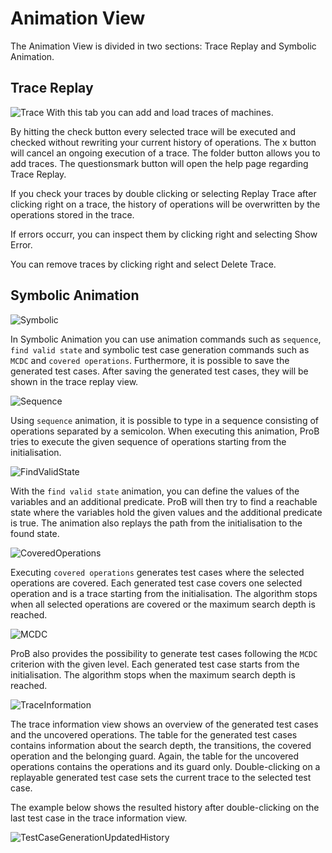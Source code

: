 # Animation View
The Animation View is divided in two sections: Trace Replay and Symbolic Animation.
## <a id="Trace"> Trace Replay </a>
![Trace](../screenshots/Animation/Replay.png)
With this tab you can add and load traces of machines.

By hitting the check button every selected trace will be executed and checked without rewriting your current history of operations. The x button will cancel an ongoing execution of a trace. The folder button allows you to add traces. The questionsmark button will open the help page regarding Trace Replay.

If you check your traces by double clicking or selecting Replay Trace after clicking right on a trace, the history of operations will be overwritten by the operations stored in the trace.

If errors occurr, you can inspect them by clicking right and selecting Show Error.

You can remove traces by clicking right and select Delete Trace.
## <a id="Symbolic"> Symbolic Animation </a> 
![Symbolic](../screenshots/Animation/Symbolic.png)

In Symbolic Animation you can use animation commands such as `sequence`, `find valid state` and symbolic test case
generation commands such as `MCDC` and `covered operations`. Furthermore, it is possible to save the generated test
cases. After saving the generated test cases, they will be shown in the trace replay view.

![Sequence](../screenshots/Animation/Sequence.png)

Using `sequence` animation, it is possible to type in a sequence consisting of operations separated by a semicolon.
When executing this animation, ProB tries to execute the given sequence of operations starting from the initialisation.

![FindValidState](../screenshots/Animation/FindValidState.png)

With the `find valid state` animation, you can define the values of the variables and an additional predicate. 
ProB will then try to find a reachable state where the variables hold the given values and the additional predicate 
is true. The animation also replays the path from the initialisation to the found state.

![CoveredOperations](../screenshots/Animation/CoveredOperations.png)

Executing `covered operations` generates test cases where the selected operations are covered. Each generated test
case covers one selected operation and is a trace starting from the initialisation. The algorithm stops when all selected 
operations are covered or the maximum search depth is reached.

![MCDC](../screenshots/Animation/MCDC.png)

ProB also provides the possibility to generate test cases following the `MCDC` criterion with the given level.
Each generated test case starts from the initialisation. The algorithm stops when the maximum search depth is reached. 

![TraceInformation](../screenshots/Animation/TraceInformation.png)

The trace information view shows an overview of the generated test cases and the uncovered operations. The table for the
generated test cases contains information about the search depth, the transitions, the covered operation and the belonging
guard. Again, the table for the uncovered operations contains the operations and its guard only. Double-clicking on a
replayable generated test case sets the current trace to the selected test case.

The example below shows the resulted history after double-clicking on the last test case in the trace information view.

![TestCaseGenerationUpdatedHistory](../screenshots/Animation/TestCaseGenerationUpdatedHistory.png)